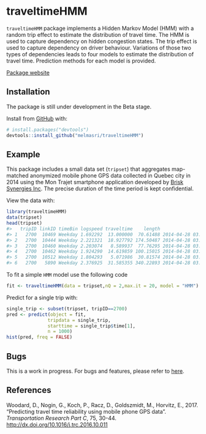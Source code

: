 
# traveltimeHMM

`traveltimeHMM` package implements a Hidden Markov Model (HMM) with a
random trip effect to estimate the distribution of travel time. The HMM
is used to capture dependency on hidden congestion states. The trip
effect is used to capture dependency on driver behaviour. Variations of
those two types of dependencies leads to four models to estimate the
distribution of travel time. Prediction methods for each model is
provided.

[Package website](https://melmasri.github.io/traveltimeHMM/)

## Installation

The package is still under development in the Beta stage.

Install from [GitHub](https://github.com/melmasri/traveltimeHMM) with:

``` r
# install.packages("devtools")
devtools::install_github("melmasri/traveltimeHMM")
```

## Example

This package includes a small data set (`tripset`) that aggregates
map-matched anonymized mobile phone GPS data collected in Quebec city in
2014 using the Mon Trajet smartphone application developed by [Brisk
Synergies Inc](https://brisksynergies.com/). The precise duration of the
time period is kept confidential.

View the data with:

``` r
library(traveltimeHMM)
data(tripset)
head(tripset)
#>   tripID linkID timeBin logspeed traveltime    length                time
#> 1   2700  10469 Weekday 1.692292  13.000000  70.61488 2014-04-28 03:07:27
#> 2   2700  10444 Weekday 2.221321  18.927792 174.50487 2014-04-28 03:07:41
#> 3   2700  10460 Weekday 2.203074   8.589937  77.76295 2014-04-28 03:07:58
#> 4   2700  10462 Weekday 1.924290  14.619859 100.15015 2014-04-28 03:08:07
#> 5   2700  10512 Weekday 1.804293   5.071986  30.81574 2014-04-28 03:08:21
#> 6   2700   5890 Weekday 2.376925  31.585355 340.22893 2014-04-28 03:08:26
```

To fit a simple `HMM` model use the following code

``` r
fit <- traveltimeHMM(data = tripset,nQ = 2,max.it = 20, model = "HMM")
```

Predict for a single trip with:

``` r
single_trip <- subset(tripset, tripID==2700)
pred <- predict(object = fit,
               tripdata = single_trip,
               starttime = single_trip$time[1],
               n = 1000)
hist(pred, freq = FALSE)
```

## Bugs

This is a work in progress. For bugs and features, please refer to
[here](https://github.com/melmasri/traveltimeHMM/issues).

## References

Woodard, D., Nogin, G., Koch, P., Racz, D., Goldszmidt, M., Horvitz, E.,
2017. “Predicting travel time reliability using mobile phone GPS data”.
*Transportation Research Part C*, 75, 30-44.
<http://dx.doi.org/10.1016/j.trc.2016.10.011>
